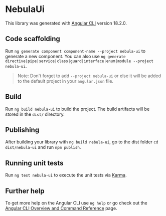 # NebulaUi

This library was generated with [Angular CLI](https://github.com/angular/angular-cli) version 18.2.0.

## Code scaffolding

Run `ng generate component component-name --project nebula-ui` to generate a new component. You can also use `ng generate directive|pipe|service|class|guard|interface|enum|module --project nebula-ui`.
> Note: Don't forget to add `--project nebula-ui` or else it will be added to the default project in your `angular.json` file. 

## Build

Run `ng build nebula-ui` to build the project. The build artifacts will be stored in the `dist/` directory.

## Publishing

After building your library with `ng build nebula-ui`, go to the dist folder `cd dist/nebula-ui` and run `npm publish`.

## Running unit tests

Run `ng test nebula-ui` to execute the unit tests via [Karma](https://karma-runner.github.io).

## Further help

To get more help on the Angular CLI use `ng help` or go check out the [Angular CLI Overview and Command Reference](https://angular.dev/tools/cli) page.
